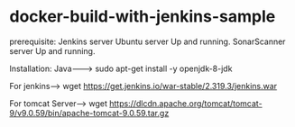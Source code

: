 # docker-build-with-jenkins-sample

prerequisite:
Jenkins server Ubuntu server Up and running.
SonarScanner server Up and running.

Installation:
Java--->
sudo apt-get install -y openjdk-8-jdk

For jenkins-->
wget https://get.jenkins.io/war-stable/2.319.3/jenkins.war

For tomcat Server-->
wget https://dlcdn.apache.org/tomcat/tomcat-9/v9.0.59/bin/apache-tomcat-9.0.59.tar.gz


